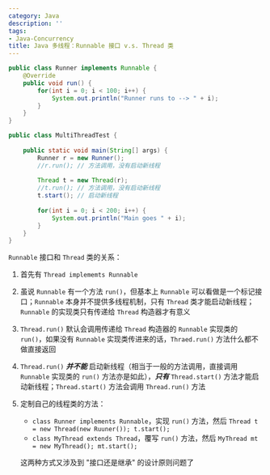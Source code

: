 ```yaml
---
category: Java
description: ''
tags:
- Java-Concurrency
title: Java 多线程：Runnable 接口 v.s. Thread 类
---
```


```java
public class Runner implements Runnable {  
	@Override  
	public void run() {  
		for(int i = 0; i < 100; i++) {  
			System.out.println("Runner runs to --> " + i);  
		}  
	}  
}  
```

```java
public class MultiThreadTest {  
  
	public static void main(String[] args) {  
		Runner r = new Runner();  
		//r.run(); // 方法调用，没有启动新线程  
  
		Thread t = new Thread(r);  
		//t.run(); // 方法调用，没有启动新线程  
		t.start(); // 启动新线程  
		  
		for(int i = 0; i < 200; i++) {  
			System.out.println("Main goes " + i);   
		}  
	} 
}  
```

`Runnable` 接口和 `Thread` 类的关系：

1. 首先有 `Thread implememts Runnable`
2. 虽说 `Runnable` 有一个方法 `run()`，但基本上 `Runnable` 可以看做是一个标记接口；`Runnable` 本身并不提供多线程机制，只有 `Thread` 类才能启动新线程；`Runnable` 的实现类只有传递给 `Thread` 构造器才有意义
3. `Thread.run()` 默认会调用传递给 `Thread` 构造器的 `Runnable` 实现类的 `run()`，如果没有 `Runnable` 实现类传进来的话，`Thraed.run()` 方法什么都不做直接返回
4. `Thread.run()` _**并不能**_ 启动新线程（相当于一般的方法调用，直接调用 `Runnable` 实现类的 `run()` 方法亦是如此），_**只有**_ `Thread.start()` 方法才能启动新线程；`Thread.start()` 方法会调用 `Thread.run()` 方法
5. 定制自己的线程类的方法：

	* `class Runner implements Runnable`，实现 `run()` 方法，然后 `Thread t = new Thread(new Ruuner()); t.start();`
	* `class MyThread extends Thread`，覆写 `run()` 方法，然后 `MyThread mt = new MyThread(); mt.start();`

	这两种方式又涉及到 "接口还是继承" 的设计原则问题了
